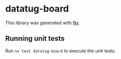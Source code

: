 # datatug-board

This library was generated with [Nx](https://nx.dev).

## Running unit tests

Run `nx test datatug-board` to execute the unit tests.
